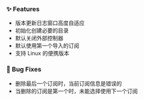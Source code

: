 ### ✨ Features

- 版本更新日志窗口高度自适应
- 初始化创建必要的目录
- 默认关闭外部控制器
- 默认使用第一个导入的订阅
- 支持 Linux 的便携版本

### 🐛 Bug Fixes

- 删除最后一个订阅时，当前订阅信息是错误的
- 当删除的订阅是第一个时，未能选择使用下一个订阅
